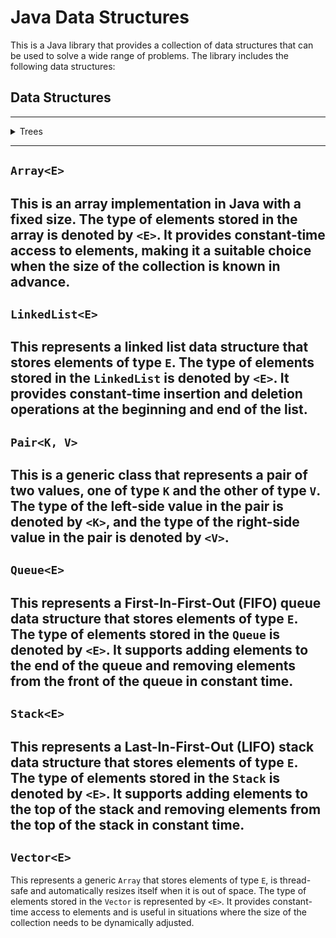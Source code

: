 # Java Data Structures
This is a Java library that provides a collection of data structures that can be used to 
solve a wide range of problems. The library includes the following data structures:

## Data Structures

---
<details>
<summary>Trees</summary>

## ``BinarySearchTree<E>``
This is a concrete implementation of the ``AbstractBinaryTree`` class that represents a binary tree
data structure that stores elements of type ``E`` in sorted order. To be stored in the ``BinarySearchTree``,
the elements must implement the ``Comparable`` interface. The type of elements stored in the BinarySearchTree
is denoted by ``<E>``.

## ``BinaryTree<E>``
This is a concrete implementation of the ``AbstractBinaryTree`` class that represents a binary tree
data structure with elements of type ``E``. The type of elements stored in the ``BinaryTree`` is denoted by ``<E>``.
---
## ``Heaps<T>``
The Heap data structure is a tree where the elements ``E``  are sorted in a particular order,
with the help of the ``Comparable`` interface.

### ``Max-Heap<T>``
The elements are sorted by the maximum value as root,
making it suitable for applications that require retrieving the maximum element quickly.

### ``Min-Heap<T>``
The elements are sorted by the minimum value as root,
making it suitable for applications that require retrieving the minimum element quickly.
</details>

---
## ``Array<E>``
This is an array implementation in Java with a fixed size. 
The type of elements stored in the array is denoted by ``<E>``. 
It provides constant-time access to elements, making it a suitable choice when the 
size of the collection is known in advance.
---
## ``LinkedList<E>``
This represents a linked list data structure that stores elements of type ``E``. 
The type of elements stored in the ``LinkedList`` is denoted by ``<E>``.
It provides constant-time insertion and deletion operations at the beginning and end of the list.
---
## ``Pair<K, V>``
This is a generic class that represents a pair of two values, one of type ``K`` and the other of type ``V``. 
The type of the left-side value in the pair is denoted by ``<K>``, 
and the type of the right-side value in the pair is denoted by ``<V>``.
---
## ``Queue<E>``
This represents a First-In-First-Out (FIFO) queue data structure that stores elements of type ``E``. 
The type of elements stored in the ``Queue`` is denoted by ``<E>``. 
It supports adding elements to the end of the queue and removing elements from the 
front of the queue in constant time.
---
## ``Stack<E>``
This represents a Last-In-First-Out (LIFO) stack data structure that stores elements of type ``E``. 
The type of elements stored in the ``Stack`` is denoted by ``<E>``. 
It supports adding elements to the top of the stack and removing elements 
from the top of the stack in constant time.
---
## ``Vector<E>``
This represents a generic ``Array`` that stores elements of type ``E``, 
is thread-safe and automatically resizes itself when it is out of space. 
The type of elements stored in the ``Vector`` is represented by ``<E>``. 
It provides constant-time access to elements and is useful in situations where the size 
of the collection needs to be dynamically adjusted.